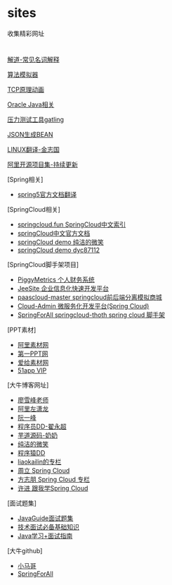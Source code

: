 # sites
收集精彩网址
# 
[解道-常见名词解释](https://www.jdon.com/springcloud.html)

[算法模拟器](https://www.cs.usfca.edu/~galles/visualization/Algorithms.html)

[TCP原理动画](https://media.pearsoncmg.com/aw/ecs_kurose_compnetwork_7/cw/content/interactiveanimations/selective-repeat-protocol/index.html)

[Oracle Java相关](http://www.oracle.com/webfolder/technetwork/tutorials/obe/java/Lambda-QuickStart/index.html#overview)

[压力测试工具gatling](https://gatling.io/)

[JSON生成BEAN](https://bejson.com/)

[LINUX翻译-金志国](http://www.jinbuguo.com/)

[阿里开源项目集-持续更新](https://yq.aliyun.com/articles/676140?utm_content=g_1000030314)


[Spring相关]
 - [spring5官方文档翻译](https://lfvepclr.gitbooks.io/spring-framework-5-doc-cn/content/4/4-7.html)

[SpringCloud相关]
 - [springcloud.fun SpringCloud中文索引](http://springcloud.fun/)
 - [springCloud中文官方文档](https://springcloud.cc/)
 - [springCloud demo 纯洁的微笑](https://github.com/ityouknow/spring-cloud-examples)
 - [springCloud demo dyc87112](https://github.com/dyc87112/SpringCloud-Learning)

[SpringCloud脚手架项目]
 - [PiggyMetrics 个人财务系统](https://github.com/sqshq/PiggyMetrics)
 - [JeeSite 企业信息化快速开发平台](https://github.com/leeSmall/jeesite)
 - [paascloud-master springcloud前后端分离模拟商城](https://github.com/paascloud/paascloud-master)
 - [Cloud-Admin 微服务化开发平台(Spring Cloud)](https://gitee.com/minull/ace-security)
 - [SpringForAll springcloud-thoth spring cloud 脚手架](https://github.com/SpringForAll/springcloud-thoth)
 
[PPT素材]
 - [阿里素材网](https://www.iconfont.cn/)
 - [第一PPT网](http://www.1ppt.com/)
 - [爱给素材网](http://www.aigei.com/)
 - [51app VIP](http://tk.51app.shop/show/2G1kZ2.html)
 
[大牛博客网址]
 - [廖雪峰老师](https://www.liaoxuefeng.com/)
 - [阿里左潇龙](https://www.cnblogs.com/zuoxiaolong/)
 - [阮一峰](http://www.ruanyifeng.com/home.html)
 - [程序员DD-翟永超](http://blog.didispace.com/)
 - [芋道源码-奶奶](http://www.iocoder.cn/)
 - [纯洁的微笑]( http://www.ityouknow.com/)
 - [程序猿DD](http://blog.didispace.com/categories/Spring-Cloud/)
 - [liaokailin的专栏](http://blog.csdn.net/liaokailin/article/category/6212338)
 - [周立 Spring Cloud](http://www.itmuch.com/)
 - [方志朋 Spring Cloud 专栏](http://blog.csdn.net/column/details/15197.html)
 - [许进 跟我学Spring Cloud](http://xujin.org/categories/%E8%B7%9F%E6%88%91%E5%AD%A6Spring-Cloud/)

[面试题集]
 - [JavaGuide面试题集](https://github.com/Snailclimb/JavaGuide)
 - [技术面试必备基础知识](https://github.com/CyC2018/CS-Notes)
 - [Java学习+面试指南](https://github.com/Snailclimb/JavaGuide)
 
[大牛github]
 - [小马哥](https://github.com/mercyblitz)
 - [SpringForAll](https://github.com/SpringForAll)

